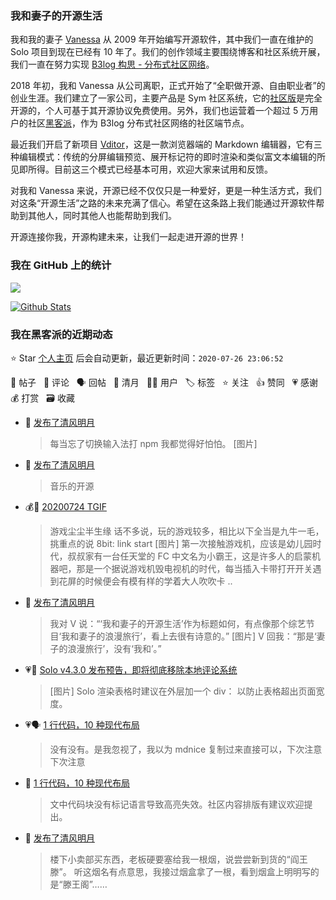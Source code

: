 ### 我和妻子的开源生活

我和我的妻子 [Vanessa](https://github.com/Vanessa219) 从 2009 年开始编写开源软件，其中我们一直在维护的 Solo 项目到现在已经有 10 年了。我们的创作领域主要围绕博客和社区系统开展，我们一直在努力实现 [B3log 构思 - 分布式社区网络](https://hacpai.com/article/1546941897596)。

2018 年初，我和 Vanessa 从公司离职，正式开始了“全职做开源、自由职业者”的创业生涯。我们建立了一家公司，主要产品是 Sym 社区系统，它的[社区版](https://github.com/88250/symphony)是完全开源的，个人可基于其开源协议免费使用。另外，我们也运营着一个超过 5 万用户的社区[黑客派](https://hacpai.com)，作为 B3log 分布式社区网络的社区端节点。

最近我们开启了新项目 [Vditor](https://github.com/Vanessa219/vditor)，这是一款浏览器端的 Markdown 编辑器，它有三种编辑模式：传统的分屏编辑预览、展开标记符的即时渲染和类似富文本编辑的所见即所得。目前这三个模式已经基本可用，欢迎大家来试用和反馈。

对我和 Vanessa 来说，开源已经不仅仅只是一种爱好，更是一种生活方式，我们对这条“开源生活”之路的未来充满了信心。希望在这条路上我们能通过开源软件帮助到其他人，同时其他人也能帮助到我们。

开源连接你我，开源构建未来，让我们一起走进开源的世界！

### 我在 GitHub 上的统计

<a title="Hits" target="_blank" href="https://github.com/88250/88250"><img src="https://hits.b3log.org/88250/88250.svg"></a>

[![Github Stats](https://github-readme-stats.vercel.app/api?username=88250&show_icons=true)](https://github.com/88250)

<!--events start -->

### 我在黑客派的近期动态

⭐️ Star [个人主页](https://github.com/88250/88250) 后会自动更新，最近更新时间：`2020-07-26 23:06:52`

📝 帖子 &nbsp; 💬 评论 &nbsp; 🗣 回帖 &nbsp; 🌙 清月 &nbsp; 👨‍💻 用户 &nbsp; 🏷️ 标签 &nbsp; ⭐️ 关注 &nbsp; 👍 赞同 &nbsp; 💗 感谢 &nbsp; 💰 打赏 &nbsp; 🗃 收藏

* 🌙 [发布了清风明月](https://hacpai.com/member/88250/breezemoons/1595651396454)

  > 每当忘了切换输入法打 npm 我都觉得好怕怕。 [图片]
* 🌙 [发布了清风明月](https://hacpai.com/member/88250/breezemoons/1595613720668)

  > 音乐的开源
* 💰📝 [20200724 TGIF](https://hacpai.com/article/1595520021443)

  > 游戏尘尘半生缘 话不多说，玩的游戏较多，相比以下全当是九牛一毛，挑重点的说 8bit: link start [图片] 第一次接触游戏机，应该是幼儿园时代，叔叔家有一台任天堂的 FC 中文名为小霸王，这是许多人的启蒙机器吧，那是一个据说游戏机毁电视机的时代，每当插入卡带打开开关遇到花屏的时候便会有模有样的学着大人吹吹卡 ..
* 🌙 [发布了清风明月](https://hacpai.com/member/88250/breezemoons/1595476042650)

  > 我对 V 说：“‘我和妻子的开源生活’作为标题如何，有点像那个综艺节目‘我和妻子的浪漫旅行’，看上去很有诗意的。” [图片] V 回我：“那是‘妻子的浪漫旅行’，没有‘我和’。”
* 💗💬 [Solo v4.3.0 发布预告，即将彻底移除本地评论系统](https://hacpai.com/article/1594478511380/comment/1595473903743#comments)

  > [图片] Solo 渲染表格时建议在外层加一个 div：    以防止表格超出页面宽度。
* 💗🗣 [1 行代码，10 种现代布局](https://hacpai.com/article/1595421590454/comment/1595427741439#comments)

  > 没有没有。是我忽视了，我以为 mdnice 复制过来直接可以，下次注意下次注意
* 💬 [1 行代码，10 种现代布局](https://hacpai.com/article/1595421590454/comment/1595427741439#comments)

  > 文中代码块没有标记语言导致高亮失效。社区内容排版有建议欢迎提出。
* 🌙 [发布了清风明月](https://hacpai.com/member/88250/breezemoons/1595423739391)

  > 楼下小卖部买东西，老板硬要塞给我一根烟，说尝尝新到货的“阎王滕”。 听这烟名有点意思，我接过烟盒拿了一根，看到烟盒上明明写的是“滕王阁”……


<!--events end -->
